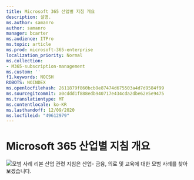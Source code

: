 ```yaml
---
title: Microsoft 365 산업별 지침 개요
description: 설명.
ms.author: samanro
author: samanro
manager: bcarter
ms.audience: ITPro
ms.topic: article
ms.prod: microsoft-365-enterprise
localization_priority: Normal
ms.collection:
- M365-subscription-management
ms.custom: ''
f1.keywords: NOCSH
ROBOTS: NOINDEX
ms.openlocfilehash: 2611879f860bcb9e87474d675503a4d7d9584f99
ms.sourcegitcommit: a0cddd1f888edb940717e434cda2dbe62e5e9475
ms.translationtype: MT
ms.contentlocale: ko-KR
ms.lasthandoff: 12/09/2020
ms.locfileid: "49612979"
---
```

# <a name="microsoft-365-industry-specific-guidance-overview"></a>Microsoft 365 산업별 지침 개요

![모범 사례 리본 산업 관련 지침은 산업- 금융, 의료 및 교육에 대한 모범 ](https://docs.microsoft.com/office/media/icons/best-practices-blue.png)  사례를 찾아보겠습니다.
